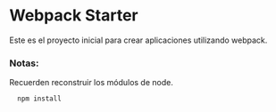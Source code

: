 # Webpack Starter

Este es el proyecto inicial para crear aplicaciones utilizando webpack.

### Notas:
Recuerden reconstruir los módulos de node.

```
  npm install
  
```